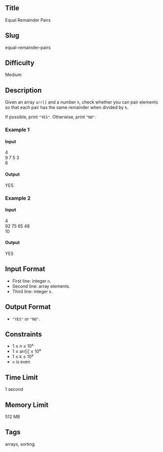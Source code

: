 ## Title

Equal Remainder Pairs

## Slug

equal-remainder-pairs

## Difficulty

Medium

## Description

Given an array `arr[]` and a number `k`, check whether you can pair elements so that each pair has the same remainder when divided by `k`.

If possible, print `"YES"`. Otherwise, print `"NO"`.

### Example 1

#### Input
4  
9 7 5 3  
6

#### Output
YES

### Example 2

#### Input
4  
92 75 65 48  
10

#### Output
YES

## Input Format

- First line: integer `n`.  
- Second line: array elements.  
- Third line: integer `k`.

## Output Format

- `"YES"` or `"NO"`.

## Constraints

- 1 ≤ n ≤ 10⁵  
- 1 ≤ arr[i] ≤ 10⁹  
- 1 ≤ k ≤ 10⁹  
- `n` is even  

## Time Limit

1 second  

## Memory Limit

512 MB  

## Tags

arrays, sorting.
